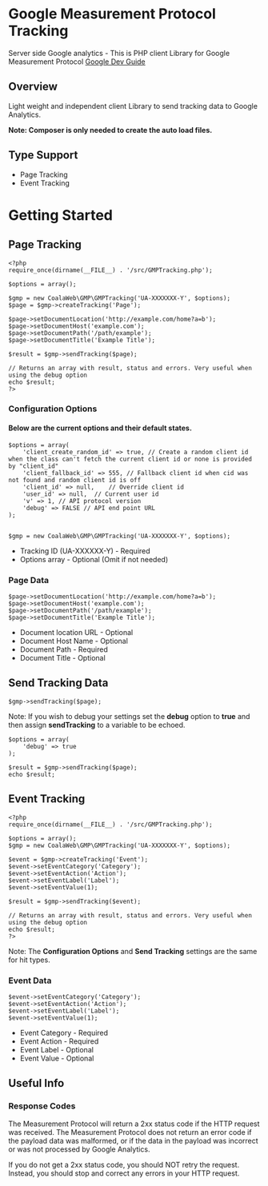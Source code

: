 # Google Measurement Protocol Tracking
Server side Google analytics - This is PHP client Library for Google Measurement Protocol [Google Dev Guide](https://developers.google.com/analytics/devguides/collection/protocol/v1/devguide)

## Overview
Light weight and independent client Library to send tracking data to Google Analytics. 

**Note: Composer is only needed to create the auto load files.**

## Type Support
 - Page Tracking
 - Event Tracking

# Getting Started

## Page Tracking


    <?php
    require_once(dirname(__FILE__) . '/src/GMPTracking.php');
    
    $options = array();
    
    $gmp = new CoalaWeb\GMP\GMPTracking('UA-XXXXXXX-Y', $options);
    $page = $gmp->createTracking('Page');
    
    $page->setDocumentLocation('http://example.com/home?a=b');
    $page->setDocumentHost('example.com');
    $page->setDocumentPath('/path/example');
    $page->setDocumentTitle('Example Title');
    
    $result = $gmp->sendTracking($page);
    
    // Returns an array with result, status and errors. Very useful when using the debug option
    echo $result;
    ?>


### Configuration Options

#### Below are the current options and their default states.

    $options = array(
        'client_create_random_id' => true, // Create a random client id when the class can't fetch the current client id or none is provided by "client_id"
        'client_fallback_id' => 555, // Fallback client id when cid was not found and random client id is off
        'client_id' => null,    // Override client id
        'user_id' => null,  // Current user id
        'v' => 1, // API protocol version
        'debug' => FALSE // API end point URL
    );


    $gmp = new CoalaWeb\GMP\GMPTracking('UA-XXXXXXX-Y', $options);
    
 - Tracking ID (UA-XXXXXX-Y) - Required
 - Options array - Optional (Omit if not needed)

### Page Data

    $page->setDocumentLocation('http://example.com/home?a=b');
    $page->setDocumentHost('example.com');
    $page->setDocumentPath('/path/example');
    $page->setDocumentTitle('Example Title');


 - Document location URL - Optional
 - Document Host Name - Optional
 - Document Path - Required
 - Document Title - Optional
 
## Send Tracking Data
```
$gmp->sendTracking($page);
```
Note: If you wish to debug your settings set the **debug** option to **true** and then assign **sendTracking** to a variable to be echoed.

```
$options = array(
    'debug' => true
);

$result = $gmp->sendTracking($page);
echo $result;
```

## Event Tracking

    <?php
    require_once(dirname(__FILE__) . '/src/GMPTracking.php');
    
    $options = array();
    $gmp = new CoalaWeb\GMP\GMPTracking('UA-XXXXXXX-Y', $options);
    
    $event = $gmp->createTracking('Event');
    $event->setEventCategory('Category');
    $event->setEventAction('Action');
    $event->setEventLabel('Label');
    $event->setEventValue(1);
    
    $result = $gmp->sendTracking($event);
    
    // Returns an array with result, status and errors. Very useful when using the debug option
    echo $result;
    ?>


Note: The **Configuration Options** and **Send Tracking** settings are the same for hit types.

### Event Data

    $event->setEventCategory('Category');
    $event->setEventAction('Action');
    $event->setEventLabel('Label');
    $event->setEventValue(1);

- Event Category - Required
- Event Action - Required
- Event Label - Optional
- Event Value - Optional

## Useful Info

### Response Codes

The Measurement Protocol will return a 2xx status code if the HTTP request was received. The Measurement Protocol does not return an error code if the payload data was malformed, or if the data in the payload was incorrect or was not processed by Google Analytics.

If you do not get a 2xx status code, you should NOT retry the request. Instead, you should stop and correct any errors in your HTTP request.